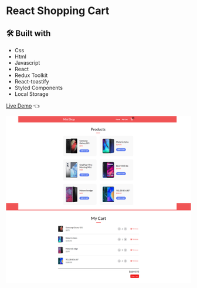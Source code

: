 # React Shopping Cart

## 🛠️ Built with

- Css
- Html
- Javascript
- React
- Redux Toolkit
- React-toastify
- Styled Components
- Local Storage

[Live Demo](https://furip0x.github.io/react-redux-shopping-cart/) :point_left:

![Preview](https://raw.githubusercontent.com/furip0x/react-redux-shopping-cart/main/src/Assets/images/preview.png)
